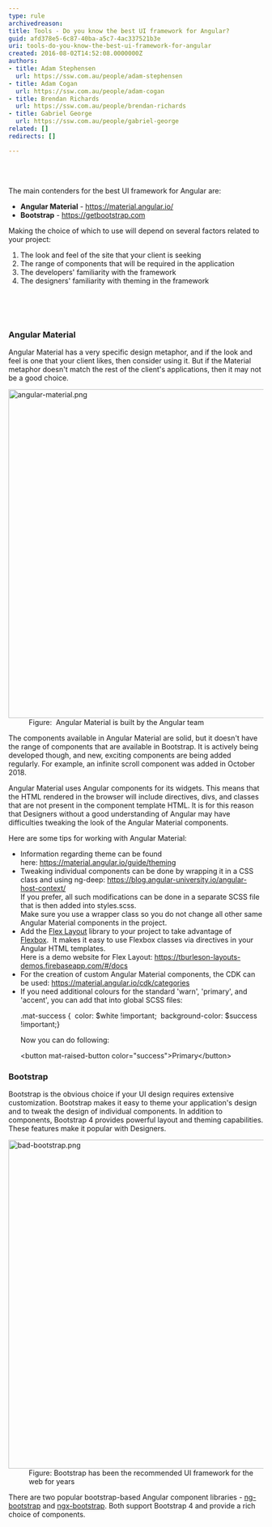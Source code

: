 ```yaml
---
type: rule
archivedreason: 
title: Tools - Do you know the best UI framework for Angular?
guid: afd378e5-6c87-40ba-a5c7-4ac337521b3e
uri: tools-do-you-know-the-best-ui-framework-for-angular
created: 2016-08-02T14:52:08.0000000Z
authors:
- title: Adam Stephensen
  url: https://ssw.com.au/people/adam-stephensen
- title: Adam Cogan
  url: https://ssw.com.au/people/adam-cogan
- title: Brendan Richards
  url: https://ssw.com.au/people/brendan-richards
- title: Gabriel George
  url: https://ssw.com.au/people/gabriel-george
related: []
redirects: []

---
```



<p><br><br></p><p>The main contenders for the best UI framework for Angular are&#58;<br></p><ul><li><b>Angular Material</b> - <a href="https&#58;//material.angular.io/">https&#58;//material.angular.io/</a>&#160;</li><li><b>Bootstrap</b> - <a href="https&#58;//getbootstrap.com/">https&#58;//getbootstrap.com</a><br></li></ul><p>Making the choice of which to use will depend on several factors related to your project&#58;</p><ol><li>The look and feel of the site that your client is seeking</li><li>The range of components that will be required in the application</li><li>The developers' familiarity with the framework</li><li>The designers' familiarity with theming in the framework​<br><br></li></ol>
<br><excerpt class='endintro'></excerpt><br>
<h3 class="ssw15-rteElement-H3">Angular Material</h3><p>Angular Material has a very specific design metaphor, and if the look and feel is one that your client likes, then consider using it. But if the Material metaphor doesn't match the rest of the client's applications, then it may not be a good choice.</p><dl class="image"><dt>
      <img src="/PublishingImages/angular-material.png" alt="angular-material.png" style="width&#58;650px;" />
   </dt><dd>Figure&#58; &#160;Angular Material is built by the Angular team</dd></dl><p>The components available in Angular Material are solid, but it doesn't have the range of components that are available in Bootstrap. It is actively being developed though, and new, exciting components are being added regularly. For example, an infinite scroll component was added in October 2018. 
   <br></p><p>Angular Material uses Angular components for its widgets. This means that the HTML rendered in the browser will include directives, divs, and classes that are not present in the component template HTML. It is for this reason that Designers without a good understanding of Angular may have difficulties tweaking the look of the Angular Material components.<br></p><p>Here are some tips for working with Angular Material&#58;</p><ul><li>Information regarding theme can be found here&#58;&#160;<a href="https&#58;//material.angular.io/guide/theming">https&#58;//material.angular.io/guide/theming</a></li><li>Tweaking individual components can be done by wrapping it in a CSS class and using ng-deep&#58; 
      <a href="https&#58;//blog.angular-university.io/angular-host-context/">https&#58;//blog.angular-university.io/angular-host-context/</a><br>If you prefer, all such modifications can be done in a separate SCSS file that is then added into styles.scss.<br>Make sure you use a wrapper class so you do not change all other same Angular Material components in the project.</li><li>Add the 
      <a href="https&#58;//github.com/angular/flex-layout">Flex Layout</a> library to your project to take advantage of 
      <a href="https&#58;//css-tricks.com/snippets/css/a-guide-to-flexbox/%22%20%5co%20%22https&#58;//css-tricks.com/snippets/css/a-guide-to-flexbox/">Flexbox</a>.&#160; It makes it easy to use Flexbox classes via directives in your Angular HTML templates.<br>Here is a demo website for Flex Layout&#58; 
      <a href="https&#58;//tburleson-layouts-demos.firebaseapp.com/%22%20%5cl%20%22/docs">https&#58;//tburleson-layouts-demos.firebaseapp.com/#/docs</a><br></li><li>For the creation of custom Angular Material components, the CDK can be used&#58;&#160;<a href="https&#58;//material.angular.io/cdk/categories">https&#58;//material.angular.io/cdk/categories</a></li><li>If you need additional colours&#160;for the standard 'warn', 'primary', and 'accent', you can add that into global SCSS files&#58; 
      <p class="ssw15-rteElement-CodeArea">.mat-success &#123;&#160; color&#58; $white !important;&#160; background-color&#58; $success !important;&#125;</p>Now you can do following&#58; 
      <p class="ssw15-rteElement-CodeArea">&lt;button mat-raised-button color=&quot;success&quot;&gt;Primary&lt;/button&gt;&#160;<br></p></li></ul><h3>Bootstrap</h3><p>Bootstrap is the obvious choice if your UI design requires extensive customization.​​ Bootstrap makes it easy to theme your application's design and to tweak the design of individual components. In addition to components, Bootstrap 4 provides powerful layout and theming capabilities. These features make it popular with Designers.​</p><dl class="image"><dt> 
      <img src="/PublishingImages/bad-bootstrap.png" alt="bad-bootstrap.png" style="width&#58;650px;" />
   </dt><dd>Figure&#58; Bootstrap has been the recommended UI framework for the web for years<br></dd></dl><p>There are two popular bootstrap-based Angular component libraries - 
   <a href="https&#58;//ng-bootstrap.github.io/">ng-bootstrap</a> and 
   <a href="https&#58;//github.com/valor-software/ngx-bootstrap">ngx-bootstrap</a>. Both support Bootstrap 4 and provide a rich choice of components.</p>


